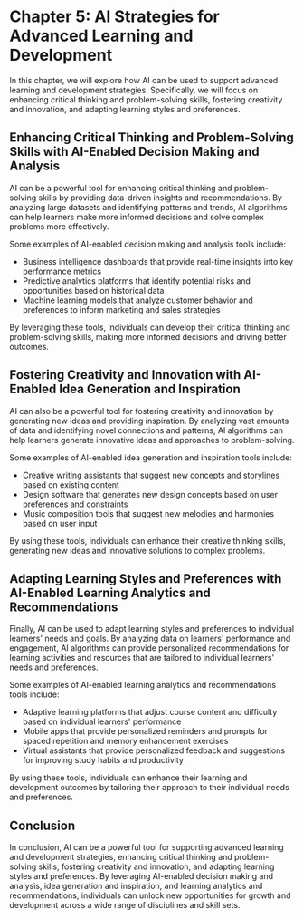 Chapter 5: AI Strategies for Advanced Learning and Development
==============================================================

In this chapter, we will explore how AI can be used to support advanced learning and development strategies. Specifically, we will focus on enhancing critical thinking and problem-solving skills, fostering creativity and innovation, and adapting learning styles and preferences.

Enhancing Critical Thinking and Problem-Solving Skills with AI-Enabled Decision Making and Analysis
---------------------------------------------------------------------------------------------------

AI can be a powerful tool for enhancing critical thinking and problem-solving skills by providing data-driven insights and recommendations. By analyzing large datasets and identifying patterns and trends, AI algorithms can help learners make more informed decisions and solve complex problems more effectively.

Some examples of AI-enabled decision making and analysis tools include:

* Business intelligence dashboards that provide real-time insights into key performance metrics
* Predictive analytics platforms that identify potential risks and opportunities based on historical data
* Machine learning models that analyze customer behavior and preferences to inform marketing and sales strategies

By leveraging these tools, individuals can develop their critical thinking and problem-solving skills, making more informed decisions and driving better outcomes.

Fostering Creativity and Innovation with AI-Enabled Idea Generation and Inspiration
-----------------------------------------------------------------------------------

AI can also be a powerful tool for fostering creativity and innovation by generating new ideas and providing inspiration. By analyzing vast amounts of data and identifying novel connections and patterns, AI algorithms can help learners generate innovative ideas and approaches to problem-solving.

Some examples of AI-enabled idea generation and inspiration tools include:

* Creative writing assistants that suggest new concepts and storylines based on existing content
* Design software that generates new design concepts based on user preferences and constraints
* Music composition tools that suggest new melodies and harmonies based on user input

By using these tools, individuals can enhance their creative thinking skills, generating new ideas and innovative solutions to complex problems.

Adapting Learning Styles and Preferences with AI-Enabled Learning Analytics and Recommendations
-----------------------------------------------------------------------------------------------

Finally, AI can be used to adapt learning styles and preferences to individual learners' needs and goals. By analyzing data on learners' performance and engagement, AI algorithms can provide personalized recommendations for learning activities and resources that are tailored to individual learners' needs and preferences.

Some examples of AI-enabled learning analytics and recommendations tools include:

* Adaptive learning platforms that adjust course content and difficulty based on individual learners' performance
* Mobile apps that provide personalized reminders and prompts for spaced repetition and memory enhancement exercises
* Virtual assistants that provide personalized feedback and suggestions for improving study habits and productivity

By using these tools, individuals can enhance their learning and development outcomes by tailoring their approach to their individual needs and preferences.

Conclusion
----------

In conclusion, AI can be a powerful tool for supporting advanced learning and development strategies, enhancing critical thinking and problem-solving skills, fostering creativity and innovation, and adapting learning styles and preferences. By leveraging AI-enabled decision making and analysis, idea generation and inspiration, and learning analytics and recommendations, individuals can unlock new opportunities for growth and development across a wide range of disciplines and skill sets.
